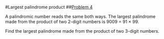 #Largest palindrome product
##[Problem 4](https://projecteuler.net/problem=4 "To Project Euler page")

A palindromic number reads the same both ways. The largest palindrome made from the product of two 2-digit numbers is 9009 = 91 × 99.

Find the largest palindrome made from the product of two 3-digit numbers.